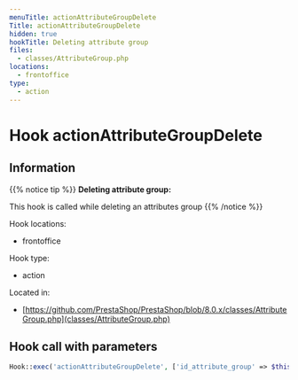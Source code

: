 ```yaml
---
menuTitle: actionAttributeGroupDelete
Title: actionAttributeGroupDelete
hidden: true
hookTitle: Deleting attribute group
files:
  - classes/AttributeGroup.php
locations:
  - frontoffice
type:
  - action
---
```


# Hook actionAttributeGroupDelete

## Information

{{% notice tip %}}
**Deleting attribute group:** 

This hook is called while deleting an attributes  group
{{% /notice %}}

Hook locations: 
  - frontoffice

Hook type: 
  - action

Located in: 
  - [https://github.com/PrestaShop/PrestaShop/blob/8.0.x/classes/AttributeGroup.php](classes/AttributeGroup.php)

## Hook call with parameters

```php
Hook::exec('actionAttributeGroupDelete', ['id_attribute_group' => $this->id])
```